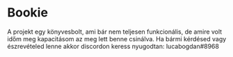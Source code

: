 # Bookie

A projekt egy könyvesbolt, ami bár nem teljesen funkcionális, de amire volt időm meg kapacitásom az meg lett benne csinálva. 
Ha bármi kérdésed vagy észrevételed lenne akkor discordon keress nyugodtan: lucabogdan#8968
